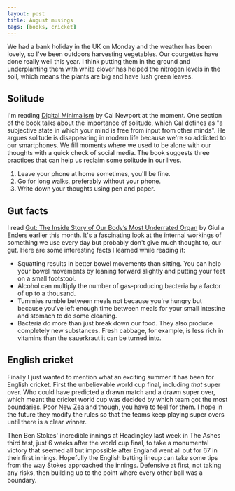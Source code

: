 ```yaml
---
layout: post
title: August musings
tags: [books, cricket]
---
```


We had a bank holiday in the UK on Monday and the weather has been lovely, so I've been outdoors harvesting vegetables. Our courgettes have done really well this year. I think putting them in the ground and underplanting them with white clover has helped the nitrogen levels in the soil, which means the plants are big and have lush green leaves.

## Solitude

I'm reading [Digital Minimalism](http://www.calnewport.com/books/digital-minimalism/) by Cal Newport at the moment. One section of the book talks about the importance of solitude, which Cal defines as "a subjective state in which your mind is free from input from other minds". He argues solitude is disappearing in modern life because we're so addicted to our smartphones. We fill moments where we used to be alone with our thoughts with a quick check of social media. The book suggests three practices that can help us reclaim some solitude in our lives.

1. Leave your phone at home sometimes, you'll be fine.
2. Go for long walks, preferably without your phone.
3. Write down your thoughts using pen and paper.

## Gut facts

I read [Gut: The Inside Story of Our Body’s Most Underrated Organ](https://www.goodreads.com/book/show/23013953-gut) by Giulia Enders earlier this month. It's a fascinating look at the internal workings of something we use every day but probably don't give much thought to, our gut. Here are some interesting facts I learned while reading it:

- Squatting results in better bowel movements than sitting. You can help your bowel movements by leaning forward slightly and putting your feet on a small footstool.
- Alcohol can multiply the number of gas-producing bacteria by a factor of up to a thousand.
- Tummies rumble between meals not because you're hungry but because you've left enough time between meals for your small intestine and stomach to do some cleaning.
- Bacteria do more than just break down our food. They also produce completely new substances. Fresh cabbage, for example, is less rich in vitamins than the sauerkraut it can be turned into.

## English cricket

Finally I just wanted to mention what an exciting summer it has been for English cricket. First the unbelievable world cup final, including _that_ super over. Who could have predicted a drawn match and a drawn super over, which meant the cricket world cup was decided by which team got the most boundaries. Poor New Zealand though, you have to feel for them. I hope in the future they modify the rules so that the teams keep playing super overs until there is a clear winner.

Then Ben Stokes' incredible innings at Headingley last week in The Ashes third test, just 6 weeks after the world cup final, to take a monumental victory that seemed all but impossible after England went all out for 67 in their first innings. Hopefully the English batting lineup can take some tips from the way Stokes approached the innings. Defensive at first, not taking any risks, then building up to the point where every other ball was a boundary.
